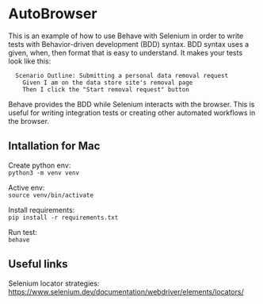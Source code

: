 # AutoBrowser

This is an example of how to use Behave with Selenium in order to write tests with Behavior-driven development (BDD) syntax. BDD syntax uses a given, when, then format that is easy to understand. It makes your tests look like this:  
```
  Scenario Outline: Submitting a personal data removal request
    Given I am on the data store site's removal page
    Then I click the "Start removal request" button
```

Behave provides the BDD while Selenium interacts with the browser. This is useful for writing integration tests or creating other automated workflows in the browser.

## Intallation for Mac

Create python env:  
`python3 -m venv venv`  

Active env:  
`source venv/bin/activate`  

Install requirements:  
`pip install -r requirements.txt`  

Run test:  
`behave`  

## Useful links

Selenium locator strategies:  
https://www.selenium.dev/documentation/webdriver/elements/locators/